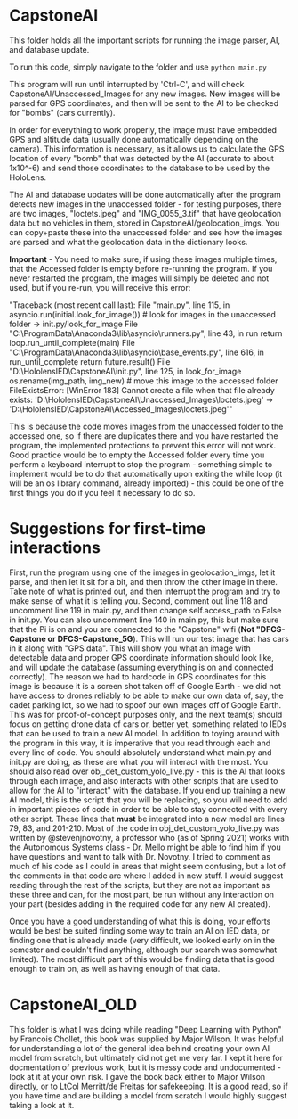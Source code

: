 # CapstoneAI

This folder holds all the important scripts for running the image parser, AI, and database update.

To run this code, simply navigate to the folder and use ```python main.py```

This program will run until interrupted by 'Ctrl-C', and will check CapstoneAI/Unaccessed_Images for any new images. New images will be parsed for GPS coordinates, and then will be sent to the AI to be checked for "bombs" (cars currently). 

In order for everything to work properly, the image must have embedded GPS and altitude data (usually done automatically depending on the camera). This information is necessary, as it allows us to calculate the GPS location of every "bomb" that was detected by the AI (accurate to about 1x10^-6) and send those coordinates to the database to be used by the HoloLens.

The AI and database updates will be done automatically after the program detects new images in the unaccessed folder - for testing purposes, there are two images, "loctets.jpeg" and "IMG_0055_3.tif" that have geolocation data but no vehicles in them, stored in CapstoneAI/geolocation_imgs. You can copy+paste these into the unaccessed folder and see how the images are parsed and what the geolocation data in the dictionary looks. 

**Important** - You need to make sure, if using these images multiple times, that the Accessed folder is empty before re-running the program. If you never restarted the program, the images will simply be deleted and not used, but if you re-run, you will receive this error:

"Traceback (most recent call last):
  File "main.py", line 115, in <module>
    asyncio.run(initial.look_for_image()) # look for images in the unaccessed folder -> init.py/look_for_image
  File "C:\ProgramData\Anaconda3\lib\asyncio\runners.py", line 43, in run
    return loop.run_until_complete(main)
  File "C:\ProgramData\Anaconda3\lib\asyncio\base_events.py", line 616, in run_until_complete
    return future.result()
  File "D:\HololensIED\CapstoneAI\init.py", line 125, in look_for_image
    os.rename(img_path, img_new) # move this image to the accessed folder
FileExistsError: [WinError 183] Cannot create a file when that file already exists: 'D:\\HololensIED\\CapstoneAI\\Unaccessed_Images\\loctets.jpeg' -> 'D:\\HololensIED\\CapstoneAI\\Accessed_Images\\loctets.jpeg'"

This is because the code moves images from the unaccessed folder to the accessed one, so if there are duplicates there and you have restarted the program, the implemented protections to prevent this error will not work. Good practice would be to empty the Accessed folder every time you perform a keyboard interrupt to stop the program - something simple to implement would be to do that automatically upon exiting the while loop (it will be an os library command, already imported) - this could be one of the first things you do if you feel it necessary to do so.

# Suggestions for first-time interactions

First, run the program using one of the images in geolocation_imgs, let it parse, and then let it sit for a bit, and then throw the other image in there. Take note of what is printed out, and then interrupt the program and try to make sense of what it is telling you. Second, comment out line 118 and uncomment line 119 in main.py, and then change self.access_path to False in init.py. You can also uncomment line 140 in main.py, this but make sure that the Pi is on and you are connected to the "Capstone" wifi (**Not "DFCS-Capstone or DFCS-Capstone_5G**). This will run our test image that has cars in it along with "GPS data". This will show you what an image with detectable data and proper GPS coordinate information should look like, and will update the database (assuming everything is on and connected correctly). The reason we had to hardcode in GPS coordinates for this image is because it is a screen shot taken off of Google Earth - we did not have access to drones reliably to be able to make our own data of, say, the cadet parking lot, so we had to spoof our own images off of Google Earth. This was for proof-of-concept purposes only, and the next team(s) should focus on getting drone data of cars or, better yet, something related to IEDs that can be used to train a new AI model. In addition to toying around with the program in this way, it is imperative that you read through each and every line of code. You should absolutely understand what main.py and init.py are doing, as these are what you will interact with the most. You should also read over obj_det_custom_yolo_live.py - this is the AI that looks through each image, and also interacts with other scripts that are used to allow for the AI to "interact" with the database. If you end up training a new AI model, this is the script that you will be replacing, so you will need to add in important pieces of code in order to be able to stay connected with every other script. These lines that **must** be integrated into a new model are lines 79, 83, and 201-210. Most of the code in obj_det_custom_yolo_live.py was written by @stevenjnovotny, a professor who (as of Spring 2021) works with the Autonomous Systems class - Dr. Mello might be able to find him if you have questions and want to talk with Dr. Novotny. I tried to comment as much of his code as I could in areas that might seem confusing, but a lot of the comments in that code are where I added in new stuff. I would suggest reading through the rest of the scripts, but they are not as important as these three and can, for the most part, be run without any interaction on your part (besides adding in the required code for any new AI created).

Once you have a good understanding of what this is doing, your efforts would be best be suited finding some way to train an AI on IED data, or finding one that is already made (very difficult, we looked early on in the semester and couldn't find anything, although our search was somewhat limited).
The most difficult part of this would be finding data that is good enough to train on, as well as having enough of that data. 

# CapstoneAI_OLD

This folder is what I was doing while reading "Deep Learning with Python" by Francois Chollet, this book was supplied by Major Wilson. It was helpful for understanding a lot of the general idea behind creating your own AI model from scratch, but ultimately did not get me very far. I kept it here for docmentation of previous work, but it is messy code and undocumented - look at it at your own risk. I gave the book back either to Major Wilson directly, or to LtCol Merritt/de Freitas for safekeeping. It is a good read, so if you have time and are building a model from scratch I would highly suggest taking a look at it.
